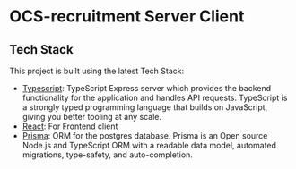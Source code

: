 # OCS-recruitment Server Client 

## Tech Stack

This project is built using the latest Tech Stack:
- [Typescript](https://www.typescriptlang.org/): TypeScript Express server which provides the backend functionality for the application and handles API requests. TypeScript is a strongly typed programming language that builds on JavaScript, giving you better tooling at any scale.
- [React](https://react.dev/): For Frontend client
- [Prisma](https://www.prisma.io/): ORM for the postgres database. Prisma is an Open source Node.js and TypeScript ORM with a readable data model, automated migrations, type-safety, and auto-completion.

